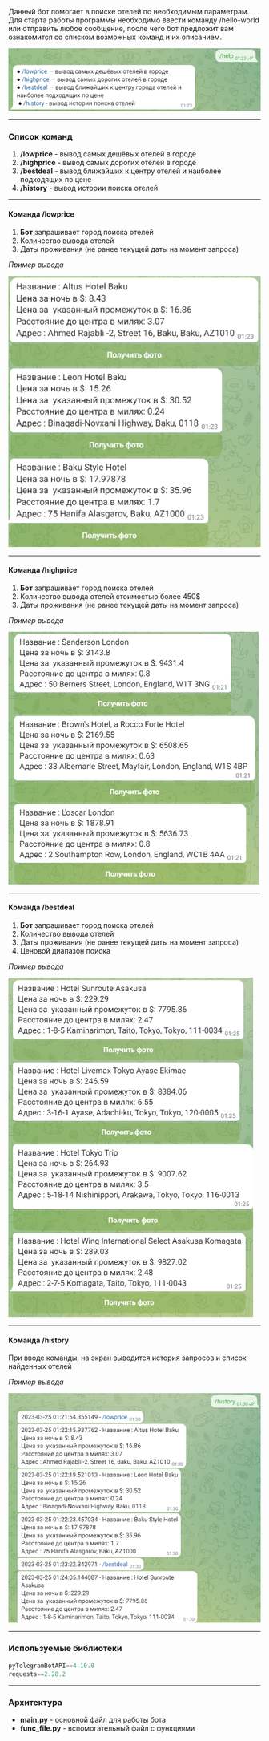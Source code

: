 

Данный бот помогает в поиске отелей по необходимым параметрам.
Для старта работы программы необходимо ввести команду /hello-world или отправить любое сообщение,
после чего бот предложит вам ознакомится со списком возможных команд и их описанием.

![](pictures/help.png)

___

### Список команд

1. __/lowprice__ - вывод самых дешёвых отелей в городе
2. __/highprice__ - вывод самых дорогих отелей в городе
3. __/bestdeal__ - вывод ближайших к центру отелей и наиболее подходящих по цене
4. __/history__ - вывод истории поиска отелей

___

#### Команда /lowprice

1. __Бот__ запрашивает город поиска отелей
2. Количество вывода отелей
3. Даты проживания (не ранее текущей даты на момент запроса)


_Пример вывода_

![](pictures/lowprice.png)


___

#### Команда /highprice

1. __Бот__ запрашивает город поиска отелей
2. Количество вывода отелей стоимостью более 450$
3. Даты проживания (не ранее текущей даты на момент запроса)


_Пример вывода_

![](pictures/highprice.png)

___

#### Команда /bestdeal

1. __Бот__ запрашивает город поиска отелей
2. Количество вывода отелей
3. Даты проживания (не ранее текущей даты на момент запроса)
4. Ценовой диапазон поиска 


_Пример вывода_

![](pictures/bestdeal.png)

___

#### Команда /history

При вводе команды, на экран выводится история запросов и список найденных отелей

_Пример вывода_

![](pictures/history.png)

___

### Используемые библиотеки
``` python
pyTelegramBotAPI==4.10.0
requests==2.28.2
```

___
### Архитектура
* __main.py__ - основной файл для работы бота
* __func_file.py__ - вспомогательный файл с функциями


